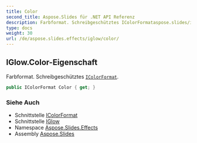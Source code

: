 ```yaml
---
title: Color
second_title: Aspose.Slides für .NET API Referenz
description: Farbformat. Schreibgeschütztes IColorFormataspose.slides/icolorformat.
type: docs
weight: 30
url: /de/aspose.slides.effects/iglow/color/
---
```


## IGlow.Color-Eigenschaft

Farbformat. Schreibgeschütztes [`IColorFormat`](../../../aspose.slides/icolorformat).

```csharp
public IColorFormat Color { get; }
```

### Siehe Auch

* Schnittstelle [IColorFormat](../../../aspose.slides/icolorformat)
* Schnittstelle [IGlow](../../iglow)
* Namespace [Aspose.Slides.Effects](../../iglow)
* Assembly [Aspose.Slides](../../../)

<!-- DO NOT EDIT: generiert von xmldocmd für Aspose.Slides.dll -->